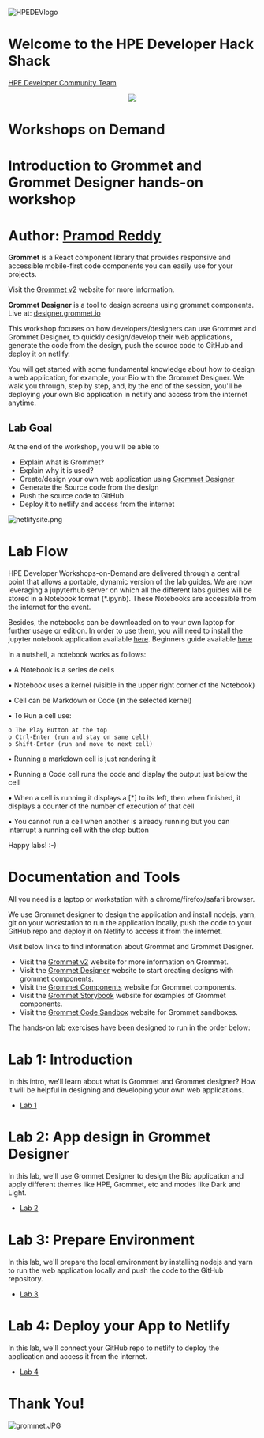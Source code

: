 ![HPEDEVlogo](Pictures/hpe-dev-logo.png)

# Welcome to the HPE Developer Hack Shack
[HPE Developer Community Team](https://hpedev.io)

<p align="center">
  <img src="Pictures/hackshackdisco.png">
  
</p>

# Workshops on Demand

# Introduction to Grommet and Grommet Designer hands-on workshop

# Author: [Pramod Reddy](mailto:pramod-reddy.sareddy@hpe.com)


**Grommet** is a React component library that provides responsive and accessible mobile-first code components you can easily use for your projects.

Visit the [Grommet v2](https://v2.grommet.io) website for more information.

**Grommet Designer** is a tool to design screens using grommet components.
Live at: [designer.grommet.io](https://designer.grommet.io/)

This workshop focuses on how developers/designers can use Grommet and Grommet Designer, to quickly design/develop their web applications, generate the code from the design, push the source code to GitHub and deploy it on netlify.

You will get started with some fundamental knowledge about how to design a web application, for example, your Bio with the Grommet Designer. We walk you through, step by step, and, by the end of the session, you'll be deploying your own Bio application in netlify and access from the internet anytime. 

## Lab Goal

At the end of the workshop, you will be able to 
  * Explain what is Grommet?
  * Explain why it is used?
  * Create/design your own web application using [Grommet Designer](https://designer.grommet.io/)
  * Generate the Source code from the design
  * Push the source code to GitHub
  * Deploy it to netlify and access from the internet
  
![netlifysite.png](Pictures/netlifysite.png)


# Lab Flow
HPE Developer Workshops-on-Demand are delivered through a central point that allows a portable, dynamic version of the lab guides. We are now leveraging a jupyterhub server on which all the different labs guides will be stored in a Notebook format (*.ipynb). These Notebooks are accessible from the internet for the event.

Besides, the notebooks can be downloaded on to your own laptop for further usage or edition. In order to use them, you will need to install the jupyter notebook application available [here](https://jupyter.org/install).
Beginners guide available [here](https://jupyter-notebook-beginner-guide.readthedocs.io/en/latest/what_is_jupyter.html)

In a nutshell, a notebook works as follows:

• A Notebook is a series de cells

• Notebook uses a kernel (visible in the upper right corner of the Notebook)

• Cell can be Markdown or Code (in the selected kernel)

• To Run a cell use:

    o The Play Button at the top
    o Ctrl-Enter (run and stay on same cell)
    o Shift-Enter (run and move to next cell)
    
• Running a markdown cell is just rendering it

• Running a Code cell runs the code and display the output just below the cell

• When a cell is running it displays a [*] to its left, then when finished, it displays a counter of the number of execution of that cell

• You cannot run a cell when another is already running but you can interrupt a running cell with the stop button

Happy labs! :-)

# Documentation and Tools

All you need is a laptop or workstation with a chrome/firefox/safari browser.

We use Grommet designer to design the application and install nodejs, yarn, git on your workstation to run the application locally, push the code to your GitHub repo and deploy it on Netlify to access it from the internet.

Visit below links to find information about Grommet and Grommet Designer.

- Visit the [Grommet v2](https://v2.grommet.io) website for more information on Grommet.
- Visit the [Grommet Designer](https://designer.grommet.io/) website to start creating designs with grommet components.
- Visit the [Grommet Components](https://v2.grommet.io/components) website for Grommet components.
- Visit the [Grommet Storybook](https://storybook.grommet.io/) website for examples of Grommet components.
- Visit the [Grommet Code Sandbox](https://codesandbox.io/u/grommetux/sandboxes) website for Grommet sandboxes.

The hands-on lab exercises have been designed to run in the order below:


# Lab 1: Introduction

In this intro, we'll learn about what is Grommet and Grommet designer? How it will be helpful in designing and developing your own web applications.

* [Lab 1](1-WKSHP-Introduction.ipynb)

# Lab 2: App design in Grommet Designer

In this lab, we'll use Grommet Designer to design the Bio application and apply different themes like HPE, Grommet, etc and modes like Dark and Light.

* [Lab 2](2-WKSHP-DesignApp.ipynb)

# Lab 3: Prepare Environment

In this lab, we'll prepare the local environment by installing nodejs and yarn to run the web application locally and push the code to the GitHub repository.

* [Lab 3](3-WKSHP-PrepareEnvironment.ipynb)

# Lab 4: Deploy your App to Netlify

In this lab, we'll connect your GitHub repo to netlify to deploy the application and access it from the internet.

* [Lab 4](4-WKSHP-DeploytoNetlify.ipynb)

# Thank You!

![grommet.JPG](Pictures/grommet.jpg)


